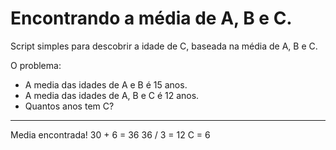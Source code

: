 # Encontrando a média de A, B e C.

Script simples para descobrir a idade de C, baseada na média de A, B e C.

O problema:

- A media das idades de A e B é 15 anos.
- A media das idades de A, B e C é 12 anos.
- Quantos anos tem C?

---

Media encontrada!
30 + 6 = 36
36 / 3 = 12
C = 6
